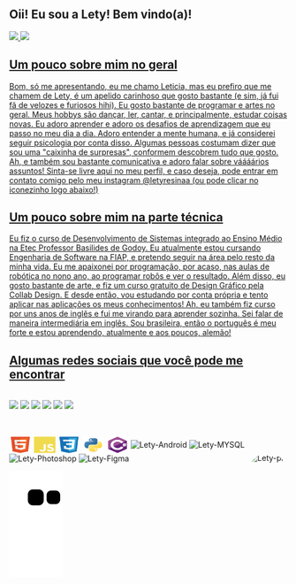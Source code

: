 ## Oii! Eu sou a Lety! Bem vindo(a)!
<div>
  <a href="https://github.com/letyresina">
  <img height="180cm" src="https://github-readme-stats.vercel.app/api?username=letyresina&show_icons=true&theme=dracula&include_all_commits=true&count_private=true"/>
  <img height="180cm" src="https://github-readme-stats.vercel.app/api/top-langs/?username=letyresina&layout=compact&langs_count=16&theme=dracula"/>
</div>
  
   ## Um pouco sobre mim no geral
 
Bom, só me apresentando, eu me chamo Leticia, mas eu prefiro que me chamem de Lety, é um apelido carinhoso que gosto bastante (e sim, já fui fã de velozes e furiosos hihi). Eu gosto bastante de programar e artes no geral. Meus hobbys são dançar, ler, cantar, e principalmente, estudar coisas novas. Eu adoro aprender e adoro os desafios de aprendizagem que eu passo no meu dia a dia. Adoro entender a mente humana, e já considerei seguir psicologia por conta disso. Algumas pessoas costumam dizer que sou uma "caixinha de surpresas", conformem descobrem tudo que gosto. Ah, e também sou bastante comunicativa e adoro falar sobre váááários assuntos! 
Sinta-se livre aqui no meu perfil, e caso deseja, pode entrar em contato comigo pelo meu instagram @letyresinaa (ou pode clicar no iconezinho logo abaixo!)
  
  ## Um pouco sobre mim na parte técnica
  
  Eu fiz o curso de Desenvolvimento de Sistemas integrado ao Ensino Médio na Etec Professor Basilides de Godoy. Eu atualmente estou cursando Engenharia de Software na FIAP, e pretendo seguir na área pelo resto da minha vida. Eu me apaixonei por programação, por acaso, nas aulas de robótica no nono ano, ao programar robôs e ver o resultado. Além disso, eu gosto bastante de arte, e fiz um curso gratuito de Design Gráfico pela Collab Design. E desde então, vou estudando por conta própria e tento aplicar nas aplicações os meus conhecimentos! 
  Ah, eu também fiz curso por uns anos de inglês e fui me virando para aprender sozinha. Sei falar de maneira intermediária em inglês. Sou brasileira, então o português é meu forte e estou aprendendo, atualmente e aos poucos, alemão!
  
  ## Algumas redes sociais que você pode me encontrar
  
  <div><br>
  <a href="https://www.youtube.com/channel/UCAr8VQpSYyJD74XOrd1yV5Q" target="_blank"><img src="https://img.shields.io/badge/YouTube-FF0000?style=for-the-badge&logo=youtube&logoColor=white" target="_blank"></a>
  <a href="https://www.instagram.com/letyresinaa/" target="_blank"><img src="https://img.shields.io/badge/-Instagram-%23E4405F?style=for-the-badge&logo=instagram&logoColor=white" target="_blank"></a>
 	<a href="https://www.twitch.tv/letyresina" target="_blank"><img src="https://img.shields.io/badge/Twitch-9146FF?style=for-the-badge&logo=twitch&logoColor=white" target="_blank"></a>
 <a href="discordapp.com/users/968307472974639104" target="_blank"><img src="https://img.shields.io/badge/Discord-7289DA?style=for-the-badge&logo=discord&logoColor=white" target="_blank"></a> 
  <a href = "mailto:leticiaresina@gmail.com"><img src="https://img.shields.io/badge/-Gmail-%23333?style=for-the-badge&logo=gmail&logoColor=white" target="_blank"></a>
  <a href="https://www.linkedin.com/in/letyresinaa/" target="_blank"><img src="https://img.shields.io/badge/-LinkedIn-%230077B5?style=for-the-badge&logo=linkedin&logoColor=white" target="_blank"></a> 
  
  ##
  <div style="display: inline_block"> <br>
  <img align="center" alt="Lety-HTML" height="30" width="40" src="https://raw.githubusercontent.com/devicons/devicon/master/icons/html5/html5-original.svg">
  <img align="center" alt="Lety-Js" height="30" width="40" src="https://raw.githubusercontent.com/devicons/devicon/master/icons/javascript/javascript-plain.svg">
  <img align="center" alt="Lety-CSS" height="30" width="40" src="https://raw.githubusercontent.com/devicons/devicon/master/icons/css3/css3-original.svg">
  <img align="center" alt="Lety-Python" height="30" width="40" src="https://raw.githubusercontent.com/devicons/devicon/master/icons/python/python-original.svg">
  <img align="center" alt="Lety-Csharp" height="30" width="40" src="https://raw.githubusercontent.com/devicons/devicon/master/icons/csharp/csharp-original.svg">
  <img align="center" alt="Lety-Android" height="30" width="40" src="https://cdn.jsdelivr.net/gh/devicons/devicon/icons/androidstudio/androidstudio-original.svg">
  <img align="center" alt="Lety-MYSQL" height="30" width="40" src="https://cdn.jsdelivr.net/gh/devicons/devicon/icons/mysql/mysql-original.svg"> 
  <img align="center" alt="Lety-Photoshop" height="30" width="40" src="https://cdn.jsdelivr.net/gh/devicons/devicon/icons/photoshop/photoshop-plain.svg">
  <img align="center" alt="Lety-Figma" height="30" width="40" src="https://cdn.jsdelivr.net/gh/devicons/devicon/icons/figma/figma-original.svg">
  <img align="right" alt="Lety-pic" height="150" style="border-radius:50px;" src="https://cdn.discordapp.com/attachments/968308409055203348/1016104872006926336/download20220900183740.png">
</div>


 ![Snake animation](https://github.com/rafaballerini/rafaballerini/blob/output/github-contribution-grid-snake.svg)
 
</div>
